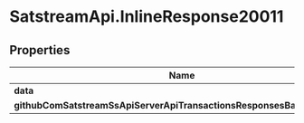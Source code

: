 # SatstreamApi.InlineResponse20011

## Properties
Name | Type | Description | Notes
------------ | ------------- | ------------- | -------------
**data** | [**ResponsesSendRawTransaction**](ResponsesSendRawTransaction.md) |  | [optional] 
**githubComSatstreamSsApiServerApiTransactionsResponsesBaseResponse** | [**GithubComSatstreamSsApiServerApiTransactionsResponsesBaseResponse**](GithubComSatstreamSsApiServerApiTransactionsResponsesBaseResponse.md) |  | [optional] 


